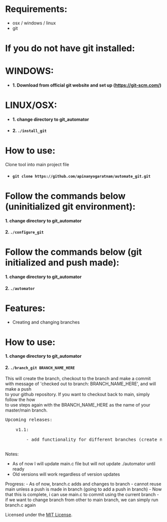 # Requirements:
* osx / windows / linux
* git

# If you do not have git installed:
# WINDOWS: 
- #### 1. Download from official git website and set up (https://git-scm.com/)
# LINUX/OSX: 
- #### 1. change directory to git_automator
- #### 2. `./install_git`

# How to use:
Clone tool into main project file
* #### `git clone https://github.com/apinanyogaratnam/automate_git.git`

# Follow the commands below (uninitialized git environment):
#### 1. change directory to git_automator
#### 2. `./configure_git`

# Follow the commands below (git initialized and push made): 
#### 1. change directory to git_automator
#### 2. `./automator`

# Features:
- Creating and changing branches
# How to use:
#### 1. change directory to git_automator
#### 2. `./branch_git BRANCH_NAME_HERE`
This will create the branch, checkout to the branch and make a commit <br />
with message of 'checked out to branch: BRANCH_NAME_HERE', and will make a push <br />
to your github repository. If you want to checkout back to main, simply follow the how <br />
to use steps again with the BRANCH_NAME_HERE as the name of your master/main branch.

<pre>
Upcoming releases: <br />
    v1.1: <br />
        - add functionality for different branches (create new file) <br />
</pre>

Notes: <br />
- As of now I will update main.c file but will not update ./automator until ready 
- Old versions will work regardless of version updates

Progress:
    - As of now, branch.c adds and changes to branch
    - cannot reuse main unless a push is made in branch (going to add a push in branch)
    - Now that this is complete, i can use main.c to commit using the current branch
    - if we want to change branch from other to main branch, we can simply run branch.c again

Licensed under the [MIT License](LICENSE).